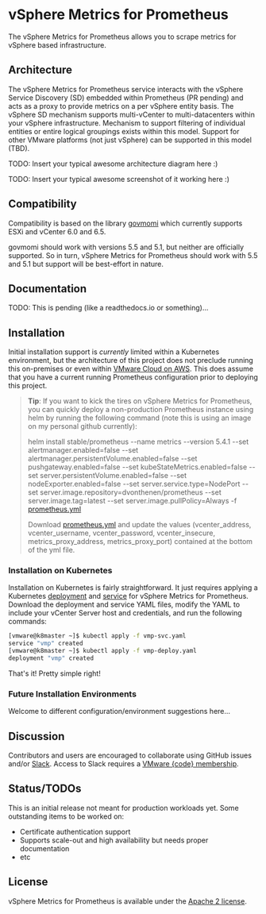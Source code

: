 # vSphere Metrics for Prometheus

The vSphere Metrics for Prometheus allows you to scrape metrics for vSphere based infrastructure.

## Architecture

The vSphere Metrics for Prometheus service interacts with the vSphere Service Discovery (SD) embedded within Prometheus (PR pending) and acts as a proxy to provide metrics on a per vSphere entity basis. The vSphere SD mechanism supports multi-vCenter to multi-datacenters within your vSphere infrastructure. Mechanism to support filtering of individual entities or entire logical groupings exists within this model. Support for other VMware platforms (not just vSphere) can be supported in this model (TBD).

TODO: Insert your typical awesome architecture diagram here :)

TODO: Insert your typical awesome screenshot of it working here :)

## Compatibility

Compatibility is based on the library [govmomi](https://github.com/vmware/govmomi#compatibility) which currently supports ESXi and vCenter 6.0 and 6.5.

govmomi should work with versions 5.5 and 5.1, but neither are officially supported. So in turn, vSphere Metrics for Prometheus should work with 5.5 and 5.1 but support will be best-effort in nature.

## Documentation

TODO: This is pending (like a readthedocs.io or something)...

## Installation

Initial installation support is *currently* limited within a Kubernetes environment, but the architecture of this project does not preclude running this on-premises or even within [VMware Cloud on AWS](https://cloud.vmware.com/vmc-aws). This does assume that you have a current running Prometheus configuration prior to deploying this project.

> **Tip**: If you want to kick the tires on vSphere Metrics for Prometheus, you can quickly deploy a non-production Prometheus instance using helm by running the following command (note this is using an image on my personal github currently):
>  
> helm install stable/prometheus --name metrics --version 5.4.1 --set alertmanager.enabled=false --set alertmanager.persistentVolume.enabled=false --set pushgateway.enabled=false --set kubeStateMetrics.enabled=false --set server.persistentVolume.enabled=false --set nodeExporter.enabled=false --set server.service.type=NodePort --set server.image.repository=dvonthenen/prometheus --set server.image.tag=latest --set server.image.pullPolicy=Always -f [prometheus.yml](https://github.com/dvonthenen/vsphere-metrics-prometheus/blob/master/misc/prometheus.yml)
>  
> Download  [prometheus.yml](https://github.com/dvonthenen/vsphere-metrics-prometheus/blob/master/misc/prometheus.yml) and update the values (vcenter_address, vcenter_username, vcenter_password, vcenter_insecure, metrics_proxy_address, metrics_proxy_port) contained at the bottom of the yml file.

### Installation on Kubernetes

Installation on Kubernetes is fairly straightforward. It just requires applying a Kubernetes [deployment](https://github.com/dvonthenen/vsphere-metrics-prometheus/blob/master/misc/vmp-deploy.yml) and [service](https://github.com/dvonthenen/vsphere-metrics-prometheus/blob/master/misc/vmp-svc.yml) for vSphere Metrics for Prometheus. Download the deployment and service YAML files, modify the YAML to include your vCenter Server host and credentials, and run the following commands:

```bash
[vmware@k8master ~]$ kubectl apply -f vmp-svc.yaml
service "vmp" created
[vmware@k8master ~]$ kubectl apply -f vmp-deploy.yaml
deployment "vmp" created
```

That's it! Pretty simple right!

### Future Installation Environments

Welcome to different configuration/environment suggestions here...

## Discussion

Contributors and users are encouraged to collaborate using GitHub issues and/or
[Slack](https://vmwarecode.slack.com/messages/kubernetes).
Access to Slack requires a [VMware {code} membership](https://code.vmware.com/join/).

## Status/TODOs

This is an initial release not meant for production workloads yet. Some outstanding items to be worked on:
- Certificate authentication support
- Supports scale-out and high availability but needs proper documentation
- etc

## License

vSphere Metrics for Prometheus is available under the [Apache 2 license](https://github.com/dvonthenen/vsphere-metrics-prometheus/blob/master/LICENSE.txt).
